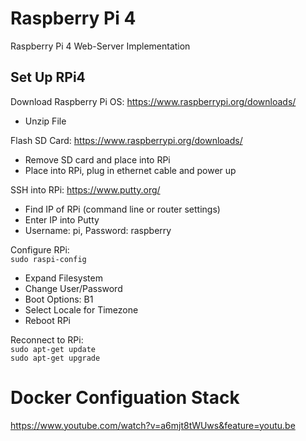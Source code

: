# Raspberry Pi 4
Raspberry Pi 4 Web-Server Implementation

## Set Up RPi4
Download Raspberry Pi OS: https://www.raspberrypi.org/downloads/
- Unzip File

Flash SD Card: https://www.raspberrypi.org/downloads/  

- Remove SD card and place into RPi
- Place into RPi, plug in ethernet cable and power up  

SSH into RPi: https://www.putty.org/
- Find IP of RPi (command line or router settings)
- Enter IP into Putty
- Username: pi, Password: raspberry

Configure RPi:  
`sudo raspi-config`
- Expand Filesystem
- Change User/Password
- Boot Options: B1
- Select Locale for Timezone
- Reboot RPi  

Reconnect to RPi:  
`sudo apt-get update`  
`sudo apt-get upgrade`  

# Docker Configuation Stack
https://www.youtube.com/watch?v=a6mjt8tWUws&feature=youtu.be
 
  
